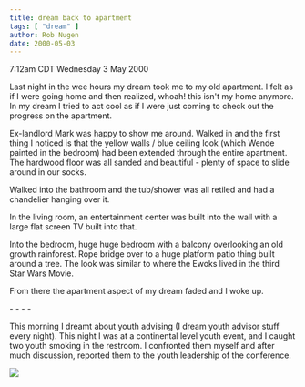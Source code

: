 ```yaml
---
title: dream back to apartment
tags: [ "dream" ]
author: Rob Nugen
date: 2000-05-03
---
```


<title>Dream</title>
<p class=date>7:12am CDT Wednesday 3 May 2000</p>

<p>Last night in the wee hours my dream took me to my old apartment.
I felt as if I were going home and then realized, whoah!  this isn't
my home anymore.  In my dream I tried to act cool as if I were
just coming to check out the progress on the apartment.

<p>Ex-landlord Mark was happy to show me around.  Walked in and the
first thing I noticed is that the yellow walls / blue ceiling look
(which Wende painted in the bedroom) had been extended through the
entire apartment.  The hardwood floor was all sanded and beautiful -
plenty of space to slide around in our socks.

<p>Walked into the bathroom and the tub/shower was all retiled and had
a chandelier hanging over it.

<p>In the living room, an entertainment center was built into the wall
with a large flat screen TV built into that.

<p>Into the bedroom, huge huge bedroom with a balcony overlooking an
old growth rainforest.  Rope bridge over to a huge platform patio
thing built around a tree.  The look was similar to where the Ewoks
lived in the third Star Wars Movie.

<p>From there the apartment aspect of my dream faded and I woke up.

<p>- - - -

<p>This morning I dreamt about youth advising (I dream youth advisor
stuff every night).  This night I was at a continental level youth
event, and I caught two youth smoking in the restroom.  I confronted
them myself and after much discussion, reported them to the youth
leadership of the conference.

<p><img src='/images/rob/wL-ROB.gif'>

